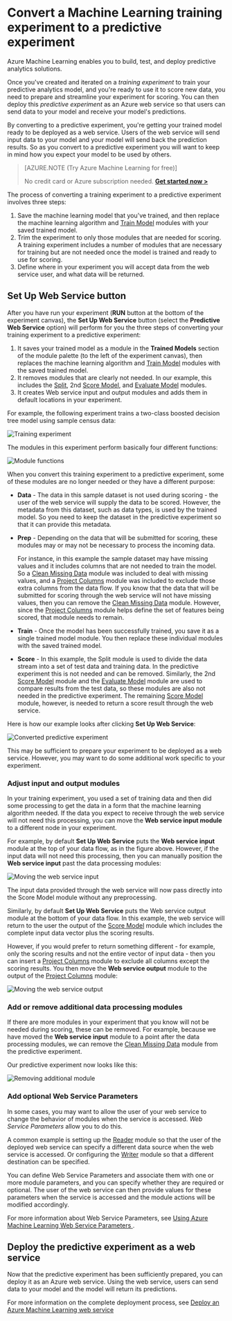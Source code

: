 <properties
    pageTitle="Convert a Machine Learning training experiment to a predictive experiment | Microsoft Azure"
    description="How to convert a Machine Learning training experiment, used for training your predictive analytics model, to a predictive experiment which can be deployed as a web service."
    services="machine-learning"
    documentationCenter=""
    authors="garyericson"
    manager="paulettm"
    editor="cgronlun"/>

<tags
    ms.service="machine-learning"
    ms.workload="data-services"
    ms.tgt_pltfrm="na"
    ms.devlang="na"
    ms.topic="article"
    ms.date="09/09/2015"
    ms.author="garye"/>

# Convert a Machine Learning training experiment to a predictive experiment
Azure Machine Learning enables you to build, test, and deploy predictive analytics solutions.

Once you've created and iterated on a *training experiment* to train your predictive analytics model, and you're ready to use it to score new data, you need to prepare and streamline your experiment for scoring. You can then deploy this *predictive experiment* as an Azure web service so that users can send data to your model and receive your model's predictions.

By converting to a predictive experiment, you're getting your trained model ready to be deployed as a web service. Users of the web service will send input data to your model and your model will send back the prediction results. So as you convert to a predictive experiment you will want to keep in mind how you expect your model to be used by others.

>[AZURE.NOTE (Try Azure Machine Learning for free)]
>
>No credit card or Azure subscription needed. <a href="https://studio.azureml.net/?selectAccess=true&o=2" target="_blank">**Get started now >**</a>


The process of converting a training experiment to a predictive experiment involves three steps:

1. Save the machine learning model that you've trained, and then replace the machine learning algorithm and [Train Model](https://msdn.microsoft.com/library/azure/5cc7053e-aa30-450d-96c0-dae4be720977/) modules with your saved trained model.
2. Trim the experiment to only those modules that are needed for scoring. A training experiment includes a number of modules that are necessary for training but are not needed once the model is trained and ready to use for scoring.
3. Define where in your experiment you will accept data from the web service user, and what data will be returned.

## Set Up Web Service button
After you have run your experiment (**RUN** button at the bottom of the experiment canvas), the **Set Up Web Service** button (select the **Predictive Web Service** option) will perform for you the three steps of converting your training experiment to a predictive experiment:

1. It saves your trained model as a module in the **Trained Models** section of the module palette (to the left of the experiment canvas), then replaces the machine learning algorithm and [Train Model](https://msdn.microsoft.com/library/azure/5cc7053e-aa30-450d-96c0-dae4be720977/) modules with the saved trained model.
2. It removes modules that are clearly not needed. In our example, this includes the [Split](https://msdn.microsoft.com/library/azure/70530644-c97a-4ab6-85f7-88bf30a8be5f/), 2nd [Score Model](https://msdn.microsoft.com/library/azure/401b4f92-e724-4d5a-be81-d5b0ff9bdb33/), and [Evaluate Model](https://msdn.microsoft.com/library/azure/927d65ac-3b50-4694-9903-20f6c1672089/) modules.
3. It creates Web service input and output modules and adds them in default locations in your experiment.

For example, the following experiment trains a two-class boosted decision tree model using sample census data:

![Training experiment][figure1]

The modules in this experiment perform basically four different functions:

![Module functions][figure2]

When you convert this training experiment to a predictive experiment, some of these modules are no longer needed or they have a different purpose:

* **Data** - The data in this sample dataset is not used during scoring - the user of the web service will supply the data to be scored. However, the metadata from this dataset, such as data types, is used by the trained model. So you need to keep the dataset in the predictive experiment so that it can provide this metadata.

* **Prep** - Depending on the data that will be submitted for scoring, these modules may or may not be necessary to process the incoming data.

    For instance, in this example the sample dataset may have missing values and it includes columns that are not needed to train the model. So a [Clean Missing Data](https://msdn.microsoft.com/library/azure/d2c5ca2f-7323-41a3-9b7e-da917c99f0c4/) module was included to deal with missing values, and a [Project Columns](https://msdn.microsoft.com/library/azure/1ec722fa-b623-4e26-a44e-a50c6d726223/) module was included to exclude those extra columns from the data flow. If you know that the data that will be submitted for scoring through the web service will not have missing values, then you can remove the [Clean Missing Data](https://msdn.microsoft.com/library/azure/d2c5ca2f-7323-41a3-9b7e-da917c99f0c4/) module. However, since the [Project Columns](https://msdn.microsoft.com/library/azure/1ec722fa-b623-4e26-a44e-a50c6d726223/) module helps define the set of features being scored, that module needs to remain.

* **Train** - Once the model has been successfully trained, you save it as a single trained model module. You then replace these individual modules with the saved trained model.

* **Score** - In this example, the Split module is used to divide the data stream into a set of test data and training data. In the predictive experiment this is not needed and can be removed. Similarly, the 2nd [Score Model](https://msdn.microsoft.com/library/azure/401b4f92-e724-4d5a-be81-d5b0ff9bdb33/) module and the [Evaluate Model](https://msdn.microsoft.com/library/azure/927d65ac-3b50-4694-9903-20f6c1672089/) module are used to compare results from the test data, so these modules are also not needed in the predictive experiment. The remaining [Score Model](https://msdn.microsoft.com/library/azure/401b4f92-e724-4d5a-be81-d5b0ff9bdb33/) module, however, is needed to return a score result through the web service.


Here is how our example looks after clicking **Set Up Web Service**:

![Converted predictive experiment][figure3]

This may be sufficient to prepare your experiment to be deployed as a web service. However, you may want to do some additional work specific to your experiment.

### Adjust input and output modules
In your training experiment, you used a set of training data and then did some processing to get the data in a form that the machine learning algorithm needed. If the data you expect to receive through the web service will not need this processing, you can move the **Web service input module** to a different node in your experiment.

For example, by default **Set Up Web Service** puts the **Web service input** module at the top of your data flow, as in the figure above. However, if the input data will not need this processing, then you can manually position the **Web service input** past the data processing modules:

![Moving the web service input][figure4]

The input data provided through the web service will now pass directly into the Score Model module without any preprocessing.

Similarly, by default **Set Up Web Service** puts the Web service output module at the bottom of your data flow. In this example, the web service will return to the user the output of the [Score Model](https://msdn.microsoft.com/library/azure/401b4f92-e724-4d5a-be81-d5b0ff9bdb33/) module which includes the complete input data vector plus the scoring results.

However, if you would prefer to return something different - for example, only the scoring results and not the entire vector of input data - then you can insert a [Project Columns](https://msdn.microsoft.com/library/azure/1ec722fa-b623-4e26-a44e-a50c6d726223/) module to exclude all columns except the scoring results. You then move the **Web service output** module to the output of the [Project Columns](https://msdn.microsoft.com/library/azure/1ec722fa-b623-4e26-a44e-a50c6d726223/) module:

![Moving the web service output][figure5]

### Add or remove additional data processing modules
If there are more modules in your experiment that you know will not be needed during scoring, these can be removed. For example, because we have moved the **Web service input** module to a point after the data processing modules, we can remove the [Clean Missing Data](https://msdn.microsoft.com/library/azure/d2c5ca2f-7323-41a3-9b7e-da917c99f0c4/) module from the predictive experiment.

Our predictive experiment now looks like this:

![Removing additional module][figure6]

### Add optional Web Service Parameters
In some cases, you may want to allow the user of your web service to change the behavior of modules when the service is accessed. *Web Service Parameters* allow you to do this.

A common example is setting up the [Reader](https://msdn.microsoft.com/library/azure/4e1b0fe6-aded-4b3f-a36f-39b8862b9004/) module so that the user of the deployed web service can specify a different data source when the web service is accessed. Or configuring the [Writer](https://msdn.microsoft.com/library/azure/7a391181-b6a7-4ad4-b82d-e419c0d6522c/) module so that a different destination can be specified.

You can define Web Service Parameters and associate them with one or more module parameters, and you can specify whether they are required or optional. The user of the web service can then provide values for these parameters when the service is accessed and the module actions will be modified accordingly.

For more information about Web Service Parameters, see [Using Azure Machine Learning Web Service Parameters
](machine-learning-web-service-parameters.md).

[webserviceparameters]: machine-learning-web-service-parameters.md


## Deploy the predictive experiment as a web service
Now that the predictive experiment has been sufficiently prepared, you can deploy it as an Azure web service. Using the web service, users can send data to your model and the model will return its predictions.

For more information on the complete deployment process, see [Deploy an Azure Machine Learning web service](machine-learning-publish-a-machine-learning-web-service.md)

[deploy]: machine-learning-publish-a-machine-learning-web-service.md


<!-- Images -->

[figure1]:./media/machine-learning-convert-training-experiment-to-scoring-experiment/figure1.png
[figure2]:./media/machine-learning-convert-training-experiment-to-scoring-experiment/figure2.png
[figure3]:./media/machine-learning-convert-training-experiment-to-scoring-experiment/figure3.png
[figure4]:./media/machine-learning-convert-training-experiment-to-scoring-experiment/figure4.png
[figure5]:./media/machine-learning-convert-training-experiment-to-scoring-experiment/figure5.png
[figure6]:./media/machine-learning-convert-training-experiment-to-scoring-experiment/figure6.png


<!-- Module References -->

[clean-missing-data]: https://msdn.microsoft.com/library/azure/d2c5ca2f-7323-41a3-9b7e-da917c99f0c4/
[evaluate-model]: https://msdn.microsoft.com/library/azure/927d65ac-3b50-4694-9903-20f6c1672089/
[project-columns]: https://msdn.microsoft.com/library/azure/1ec722fa-b623-4e26-a44e-a50c6d726223/
[reader]: https://msdn.microsoft.com/library/azure/4e1b0fe6-aded-4b3f-a36f-39b8862b9004/
[score-model]: https://msdn.microsoft.com/library/azure/401b4f92-e724-4d5a-be81-d5b0ff9bdb33/
[split]: https://msdn.microsoft.com/library/azure/70530644-c97a-4ab6-85f7-88bf30a8be5f/
[train-model]: https://msdn.microsoft.com/library/azure/5cc7053e-aa30-450d-96c0-dae4be720977/
[writer]: https://msdn.microsoft.com/library/azure/7a391181-b6a7-4ad4-b82d-e419c0d6522c/
